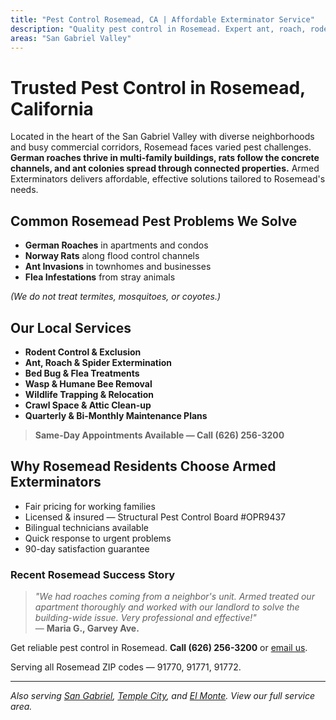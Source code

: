 ```yaml
---
title: "Pest Control Rosemead, CA | Affordable Exterminator Service"
description: "Quality pest control in Rosemead. Expert ant, roach, rodent & spider removal. Family-owned, fair prices. Call (626) 256-3200."
areas: "San Gabriel Valley"
---
```


# Trusted Pest Control in **Rosemead, California**

Located in the heart of the San Gabriel Valley with diverse neighborhoods and busy commercial corridors, Rosemead faces varied pest challenges. **German roaches thrive in multi-family buildings, rats follow the concrete channels, and ant colonies spread through connected properties.** Armed Exterminators delivers affordable, effective solutions tailored to Rosemead's needs.

## Common Rosemead Pest Problems We Solve

- **German Roaches** in apartments and condos
- **Norway Rats** along flood control channels
- **Ant Invasions** in townhomes and businesses
- **Flea Infestations** from stray animals

*(We do not treat termites, mosquitoes, or coyotes.)*

## Our Local Services

* **Rodent Control & Exclusion**  
* **Ant, Roach & Spider Extermination**  
* **Bed Bug & Flea Treatments**  
* **Wasp & Humane Bee Removal**  
* **Wildlife Trapping & Relocation**  
* **Crawl Space & Attic Clean-up**  
* **Quarterly & Bi-Monthly Maintenance Plans**

> **Same-Day Appointments Available — Call (626) 256-3200**

## Why Rosemead Residents Choose Armed Exterminators

* Fair pricing for working families  
* Licensed & insured — Structural Pest Control Board #OPR9437  
* Bilingual technicians available  
* Quick response to urgent problems  
* 90-day satisfaction guarantee

### Recent Rosemead Success Story

> *"We had roaches coming from a neighbor's unit. Armed treated our apartment thoroughly and worked with our landlord to solve the building-wide issue. Very professional and effective!"*  
> — **Maria G., Garvey Ave.**

Get reliable pest control in Rosemead. **Call (626) 256-3200** or [email us](mailto:armedex@sbcglobal.net).  

Serving all Rosemead ZIP codes — 91770, 91771, 91772.

---

*Also serving [San Gabriel](/locations/san-gabriel/), [Temple City](/locations/temple-city/), and [El Monte](/locations/el-monte/). View our full service area.*
